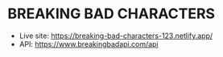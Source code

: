 # BREAKING BAD CHARACTERS

- Live site: <https://breaking-bad-characters-123.netlify.app/>
- API: <https://www.breakingbadapi.com/api>
